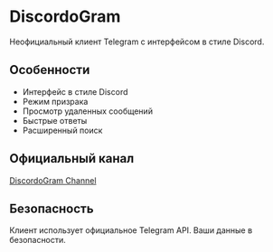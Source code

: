 # DiscordoGram

Неофициальный клиент Telegram с интерфейсом в стиле Discord.

## Особенности
- Интерфейс в стиле Discord
- Режим призрака
- Просмотр удаленных сообщений
- Быстрые ответы
- Расширенный поиск

## Официальный канал
[DiscordoGram Channel](https://t.me/discordogram)

## Безопасность
Клиент использует официальное Telegram API. Ваши данные в безопасности.
